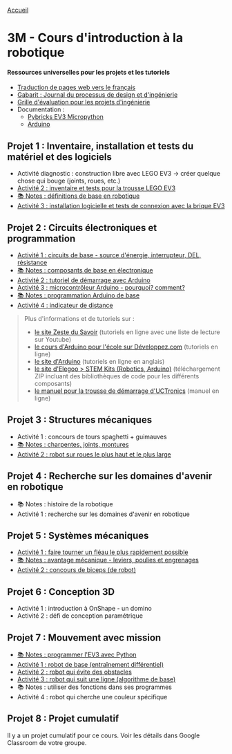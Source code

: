 [Accueil](./index.md)

# 3M - Cours d'introduction à la robotique

#### Ressources universelles pour les projets et les tutoriels

- <a href="https://docs.google.com/document/d/1y17romWgOPcvhSh9MgJROtPkUOQNkaMrkGqBu2A_q9w/view" target="_blank">Traduction de pages web vers le français</a>
- <a href="https://docs.google.com/document/d/10qXbG6t7gSBiXH1rWh8tamR85JPlqGgy0t4OaY0Sv2M/view" target="_blank">Gabarit : Journal du processus de design et d'ingénierie</a>
- <a href="https://docs.google.com/spreadsheets/d/1iY3OSkaLLjLcSvK5xwhQi8q6bvDzHqnTcUQaFn-dW34/view" target="_blank">Grille d'évaluation pour les projets d'ingénierie</a>
- Documentation :
  - <a href="https://pybricks.com/ev3-micropython/" target="_blank">Pybricks EV3 Micropython</a>
  - <a href="https://docs.arduino.cc/built-in-examples/" target="_blank">Arduino</a>

## Projet 1 : Inventaire, installation et tests du matériel et des logiciels

- Activité diagnostic : construction libre avec LEGO EV3 -> créer quelque chose qui bouge (joints, roues, etc.)
- [Activité 2 : inventaire et tests pour la trousse LEGO EV3](./p1-3m_act2.md)
- [📚 Notes : définitions de base en robotique](https://docs.google.com/document/d/1kr3UCqRWHvq4YeXPHUDKIzhNah-CdPPylHcNMfpNCUc/view)
- [Activité 3 : installation logicielle et tests de connexion avec la brique EV3](./p1-3m_act3.md)

## Projet 2 : Circuits électroniques et programmation

- [Activité 1 : circuits de base - source d'énergie, interrupteur, DEL, résistance](./p2-3m_act1.md)
- [📚 Notes : composants de base en électronique](p2-3m_notes_composants.md)
- [Activité 2 : tutoriel de démarrage avec Arduino](./p2-3m_act2.md)
- [Activité 3 : microcontrôleur Arduino - pourquoi? comment?](./p2-3m_act3.md)
- [📚 Notes : programmation Arduino de base](./p2-3m_notes_programmes.md)
- [Activité 4 : indicateur de distance](./p2-3m_act4.md)

<blockquote>
Plus d'informations et de tutoriels sur :
<ul>
<li><a href="https://zestedesavoir.com/tutoriels/686/arduino-premiers-pas-en-informatique-embarquee/" target="_blank">le site Zeste du Savoir</a> (tutoriels en ligne avec une liste de lecture sur Youtube)</li>
<li><a href="https://arduino.developpez.com/tutoriels/arduino-a-l-ecole/" target="_blank">le cours d'Arduino pour l'école sur Développez.com</a> (tutoriels en ligne)</li>
<li><a href="https://docs.arduino.cc/built-in-examples/ " target="_blank">le site d'Arduino</a> (tutoriels en ligne en anglais)</li>
<li><a href="https://www.elegoo.com/pages/download" target="_blank">le site d'Elegoo > STEM Kits (Robotics, Arduino)</a> (téléchargement ZIP incluant des bibliothèques de code pour les différents composants)</li> 
<li><a href="https://www.manualslib.com/manual/1810234/Uctronics-Ultimate-Starter-Kit-For-Arduino.html" target="_blank">le manuel pour la trousse de démarrage d'UCTronics</a> (manuel en ligne)</li>
</ul>
</blockquote>

## Projet 3 : Structures mécaniques

- Activité 1 : concours de tours spaghetti + guimauves
- [📚 Notes : charpentes, joints, montures](./p3-3m_notes.md)
- [Activité 2 : robot sur roues le plus haut et le plus large](./p3-3m_act2.md)

## Projet 4 : Recherche sur les domaines d'avenir en robotique

- 📚 Notes : histoire de la robotique
- Activité 1 : recherche sur les domaines d'avenir en robotique

## Projet 5 : Systèmes mécaniques

- [Activité 1 : faire tourner un fléau le plus rapidement possible](./p5-3m_act1.md)
- [📚 Notes : avantage mécanique - leviers, poulies et engrenages](./p5-3m_notes.md)
- [Activité 2 : concours de biceps (de robot)](./p5-3m_act2.md)

## Projet 6 : Conception 3D

- Activité 1 : introduction à OnShape - un domino
- Activité 2 : défi de conception paramétrique

## Projet 7 : Mouvement avec mission

- [📚 Notes : programmer l'EV3 avec Python](./p7-3m_notes.md)
- [Activité 1 : robot de base (entraînement différentiel)](./p7-3m_act1.md)
- [Activité 2 : robot qui évite des obstacles](./p7-3m_act2.md)
- [Activité 3 : robot qui suit une ligne (algorithme de base)](./p7-3m_act3.md)
- 📚 Notes : utiliser des fonctions dans ses programmes
- Activité 4 : robot qui cherche une couleur spécifique

## Projet 8 : Projet cumulatif

Il y a un projet cumulatif pour ce cours. Voir les détails dans Google Classroom de votre groupe.
